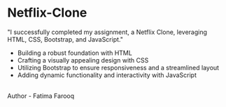 # Netflix-Clone
"I successfully completed my assignment, a Netflix Clone, leveraging HTML, CSS, Bootstrap, and JavaScript."
- Building a robust foundation with HTML
- Crafting a visually appealing design with CSS
- Utilizing Bootstrap to ensure responsiveness and a streamlined layout
- Adding dynamic functionality and interactivity with JavaScript

<br>
Author - Fatima Farooq
